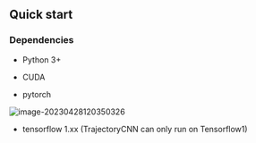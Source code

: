 ## Quick start

### Dependencies

- Python 3+

- CUDA

- pytorch

![image-20230428120350326](https://sinkers-pic.oss-cn-beijing.aliyuncs.com/img/image-20230428120350326.png)

- tensorflow 1.xx  (TrajectoryCNN can only run on Tensorflow1)

